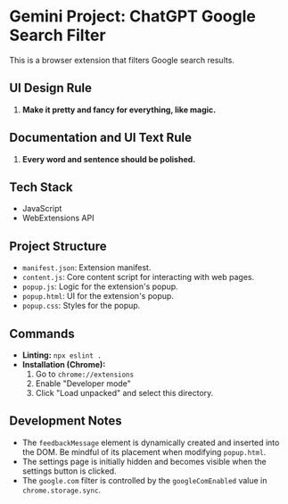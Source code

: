# Gemini Project: ChatGPT Google Search Filter

This is a browser extension that filters Google search results.

## UI Design Rule

1.  **Make it pretty and fancy for everything, like magic.**

## Documentation and UI Text Rule

1.  **Every word and sentence should be polished.**

## Tech Stack

-   JavaScript
-   WebExtensions API

## Project Structure

-   `manifest.json`: Extension manifest.
-   `content.js`: Core content script for interacting with web pages.
-   `popup.js`: Logic for the extension's popup.
-   `popup.html`: UI for the extension's popup.
-   `popup.css`: Styles for the popup.

## Commands

-   **Linting:** `npx eslint .`
-   **Installation (Chrome):**
    1.  Go to `chrome://extensions`
    2.  Enable "Developer mode"
    3.  Click "Load unpacked" and select this directory.

## Development Notes

-   The `feedbackMessage` element is dynamically created and inserted into the DOM. Be mindful of its placement when modifying `popup.html`.
-   The settings page is initially hidden and becomes visible when the settings button is clicked.
-   The `google.com` filter is controlled by the `googleComEnabled` value in `chrome.storage.sync`.
